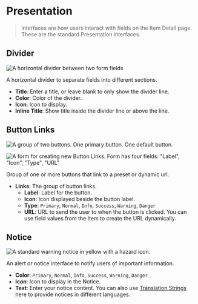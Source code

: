 # Presentation

> Interfaces are how users interact with fields on the Item Detail page. These are the standard Presentation interfaces.

## Divider

![A horizontal divider between two form fields](https://cdn.directus.io/docs/v9/configuration/data-model/fields/interfaces-20230308/interface-divider.webp)

A horizontal divider to separate fields into different sections.

- **Title**: Enter a title, or leave blank to only show the divider line.
- **Color**: Color of the divider.
- **Icon**: Icon to display.
- **Inline Title**: Show title inside the divider line or above the line.

## Button Links

![A group of two buttons. One primary button. One default button.](https://cdn.directus.io/docs/v9/configuration/data-model/fields/interfaces-20230308/interface-buttonlinks.webp)

![A form for creating new Button Links. Form has four fields: "Label", "Icon", "Type", "URL"](https://cdn.directus.io/docs/v9/configuration/data-model/fields/interfaces-20230308/interface-buttonlinks-new.webp)

Group of one or more buttons that link to a preset or dynamic url.

- **Links**: The group of button links.
  - **Label**: Label for the button.
  - **Icon**: Icon displayed beside the button label.
  - **Type**: `Primary`, `Normal`, `Info`, `Success`, `Warning`, `Danger`
  - **URL**: URL to send the user to when the button is clicked. You can use field values from the Item to create the
    URL dynamically.

## Notice

![A standard warning notice in yellow with a hazard icon.](https://cdn.directus.io/docs/v9/configuration/data-model/fields/interfaces-20230308/interface-notice.webp)

An alert or notice interface to notify users of important information.

- **Color**: `Primary`, `Normal`, `Info`, `Success`, `Warning`, `Danger`
- **Icon**: Icon to display in the Notice.
- **Text**: Enter your notice content. You can also use [Translation Strings](/app/translation-strings) here
  to provide notices in different languages.
